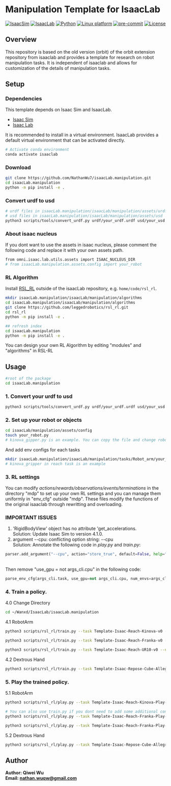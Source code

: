 # Manipulation Template for IsaacLab

[![IsaacSim](https://img.shields.io/badge/IsaacSim-4.0.0-silver.svg)](https://docs.omniverse.nvidia.com/isaacsim/latest/overview.html)
[![IsaacLab](https://img.shields.io/badge/IsaacLab-0.3.1-silver)](https://isaac-sim.github.io/IsaacLab/)
[![Python](https://img.shields.io/badge/python-3.10-blue.svg)](https://docs.python.org/3/whatsnew/3.10.html)
[![Linux platform](https://img.shields.io/badge/platform-linux--64-orange.svg)](https://releases.ubuntu.com/20.04/)
[![pre-commit](https://img.shields.io/badge/pre--commit-enabled-brightgreen?logo=pre-commit&logoColor=white)](https://pre-commit.com/)
[![License](https://img.shields.io/badge/license-MIT-yellow.svg)](https://opensource.org/license/mit)

## Overview

This repository is based on the old version (orbit) of the orbit extension repository from isaaclab and provides a template for research on robot manipulation tasks. It is independent of isaaclab and allows for customization of the details of manipulation tasks.



## Setup



### Dependencies

This template depends on Isaac Sim and IsaacLab. 

- [Isaac Sim](https://docs.omniverse.nvidia.com/isaacsim/latest/index.html)
- [Isaac Lab](https://isaac-sim.github.io/IsaacLab/)

It is recommended to install in a virtual environment. IsaacLab provides a default virtual environment that can be activated directly.
```bash
# Activate conda environment
conda activate isaaclab
```
### Download
```bash
git clone https://github.com/NathanWu7/isaacLab.manipulation.git
cd isaacLab.manipulation
python -m pip install -e .
```

### Convert urdf to usd
```bash
# urdf files in isaacLab.manipulation/isaacLab/manipulation/assets/urdf 
# usd files in isaacLab.manipulation/isaacLab/manipulation/assets/usd
python3 scripts/tools/convert_urdf.py urdf/your_urdf.urdf usd/your_usd.usd
```
### About isaac nucleus
If you dont want to use the assets in isaac nucleus, please comment the following code and replace it with your own assets path.
```bash
from omni.isaac.lab.utils.assets import ISAAC_NUCLEUS_DIR
# from isaacLab.manipulation.assets.config import your_robot
```
### RL Algorithm

Install [RSL_RL](https://github.com/leggedrobotics/rsl_rl) outside of the isaacLab repository, e.g. `home/code/rsl_rl`.

```bash
mkdir isaacLab.manipulation/isaacLab/manipulation/algorithms
cd isaacLab.manipulation/isaacLab/manipulation/algorithms
git clone https://github.com/leggedrobotics/rsl_rl.git
cd rsl_rl
python -m pip install -e .

## refresh index
cd isaacLab.manipulation
python -m pip install -e .
```
You can design your own RL Algorithm by editing "modules" and "algorithms" in RSL-RL

## Usage
```bash
#root of the package
cd isaacLab.manipulation
```
### 1. Convert your urdf to usd
```bash
python3 scripts/tools/convert_urdf.py urdf/your_urdf.urdf usd/your_usd.usd
```
### 2. Set up your robot or objects
```bash
cd isaacLab/manipulation/assets/config
touch your_robot.py
# kinova_gipper.py is an example. You can copy the file and change robot_usd = "kinova_robotiq.usd" to your own usd and apply some changes in ArticulationCfg 
```
And add env configs for each tasks
```bash
mkdir isaacLab.manipulation/isaacLab/manipulation/tasks/Robot_arm/your_tasks/config/your_robot_env
# kinova_gripper in reach task is an example
```
### 3. RL settings
You can modify *actions/rewards/observations/events/terminations* in the directory "mdp" to set up your own RL settings and you can manage them uniformly in "env_cfg" outside "mdp". These files modify the functions of the original isaaclab through rewritting and overloading.

### IMPORTANT ISSUES
1.  'RigidBodyView' object has no attribute 'get_accelerations.
<br>Solution: Update Isaac Sim to version 4.1.0.
2.  argument --cpu: conflicting option string: --cpu
<br>Solution: Annotate the following code in *play.py* and *train.py*:
```python
parser.add_argument("--cpu", action="store_true", default=False, help="Use CPU pipeline.")
```
<br>Then remove "use_gpu = not args_cli.cpu" in the following code:
```python
parse_env_cfg(args_cli.task, use_gpu=not args_cli.cpu, num_envs=args_cli.num_envs)
```

### 4. Train a policy.
4.0 Change Directory
```bash
cd ~/Wanxd/IsaacLab/isaacLab.manipulation
```
4.1 RobotArm
```bash
python3 scripts/rsl_rl/train.py --task Template-Isaac-Reach-Kinova-v0 --num_envs 4096 --headless
```
```bash
python3 scripts/rsl_rl/train.py --task Template-Isaac-Reach-Franka-v0 --num_envs 4096 --headless
```
```bash
python3 scripts/rsl_rl/train.py --task Template-Isaac-Reach-UR10-v0 --num_envs 4096 --headless
```
4.2 Dextrous Hand
```bash
python3 scripts/rsl_rl/train.py --task Template-Isaac-Repose-Cube-Allegro-v0 --num_envs 4096 --headless
```


### 5. Play the trained policy.

5.1 RobotArm
```bash
python3 scripts/rsl_rl/play.py --task Template-Isaac-Reach-Kinova-Play-v0 --num_envs 16
```
```bash
# You can also use train.py if you dont need to add some additional configs.
python3 scripts/rsl_rl/play.py --task Template-Isaac-Reach-Franka-Play-v0 --num_envs 16
```
```bash
python3 scripts/rsl_rl/play.py --task Template-Isaac-Reach-Franka-Play-v0 --num_envs 16
```
5.2 Dextrous Hand
```bash
python3 scripts/rsl_rl/play.py --task Template-Isaac-Repose-Cube-Allegro-Play-v0 --num_envs 16
```

## Author
**Author: Qiwei Wu<br />
Email: nathan.wuqw@gmail.com**





